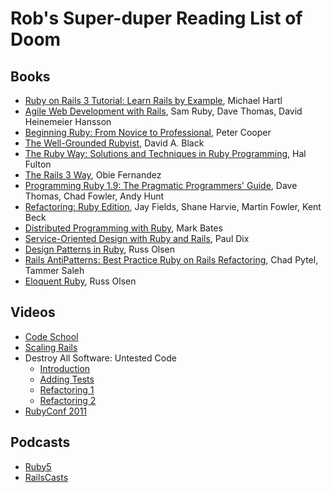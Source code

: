# Rob's Super-duper Reading List of Doom

## Books
* [Ruby on Rails 3 Tutorial: Learn Rails by
Example](http://www.amazon.co.uk/dp/0321743121), Michael Hartl
* [Agile Web Development with Rails](http://www.amazon.co.uk/dp/1934356549),
Sam Ruby, Dave Thomas, David Heinemeier Hansson
* [Beginning Ruby: From Novice to
Professional](http://www.amazon.co.uk/dp/1430223634), Peter Cooper
* [The Well-Grounded Rubyist](http://www.amazon.co.uk/dp/1933988657), David A.
Black
* [The Ruby Way: Solutions and Techniques in Ruby
Programming](http://www.amazon.co.uk/dp/0672328844), Hal Fulton
* [The Rails 3 Way](http://www.amazon.co.uk/dp/0321601661), Obie Fernandez
* [Programming Ruby 1.9: The Pragmatic Programmers'
Guide](http://www.amazon.co.uk/dp/1934356085), Dave Thomas, Chad Fowler, Andy
Hunt
* [Refactoring: Ruby Edition](http://www.amazon.co.uk/dp/0321603508), Jay
Fields, Shane Harvie, Martin Fowler, Kent Beck
* [Distributed Programming with Ruby](http://www.amazon.co.uk/dp/0321638360),
Mark Bates
* [Service-Oriented Design with Ruby and
Rails](http://www.amazon.co.uk/dp/0321659368), Paul Dix
* [Design Patterns in Ruby](http://www.amazon.co.uk/dp/0321490452), Russ Olsen
* [Rails AntiPatterns: Best Practice Ruby on Rails
Refactoring](http://www.amazon.co.uk/dp/0321604814), Chad Pytel, Tammer Saleh
* [Eloquent Ruby](http://www.amazon.co.uk/dp/0321584104), Russ Olsen

## Videos
* [Code School](http://www.codeschool.com/)
* [Scaling Rails](http://railslab.newrelic.com/scaling-rails)
* Destroy All Software: Untested Code
    * [Introduction](https://www.destroyallsoftware.com/screencasts/catalog/untested-code-part-1-introduction)
    * [Adding Tests](https://www.destroyallsoftware.com/screencasts/catalog/untested-code-part-2-adding-tests)
    * [Refactoring 1](https://www.destroyallsoftware.com/screencasts/catalog/untested-code-part-3-refactoring-1)
    * [Refactoring 2](https://www.destroyallsoftware.com/screencasts/catalog/untested-code-part-4-refactoring-2)
* [RubyConf 2011](http://www.confreaks.com/events/rubyconf2011)

## Podcasts
* [Ruby5](http://ruby5.envylabs.com/)
* [RailsCasts](http://railscasts.com/)
